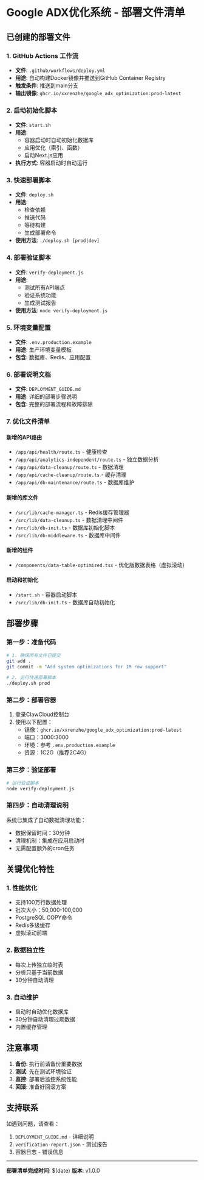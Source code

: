 # Google ADX优化系统 - 部署文件清单

## 已创建的部署文件

### 1. GitHub Actions 工作流
- **文件**: `.github/workflows/deploy.yml`
- **用途**: 自动构建Docker镜像并推送到GitHub Container Registry
- **触发条件**: 推送到main分支
- **输出镜像**: `ghcr.io/xxrenzhe/google_adx_optimization:prod-latest`

### 2. 启动初始化脚本
- **文件**: `start.sh`
- **用途**: 
  - 容器启动时自动初始化数据库
  - 应用优化（索引、函数）
  - 启动Next.js应用
- **执行方式**: 容器启动时自动运行

### 3. 快速部署脚本
- **文件**: `deploy.sh`
- **用途**: 
  - 检查依赖
  - 推送代码
  - 等待构建
  - 生成部署命令
- **使用方法**: `./deploy.sh [prod|dev]`

### 4. 部署验证脚本
- **文件**: `verify-deployment.js`
- **用途**: 
  - 测试所有API端点
  - 验证系统功能
  - 生成测试报告
- **使用方法**: `node verify-deployment.js`

### 5. 环境变量配置
- **文件**: `.env.production.example`
- **用途**: 生产环境变量模板
- **包含**: 数据库、Redis、应用配置

### 6. 部署说明文档
- **文件**: `DEPLOYMENT_GUIDE.md`
- **用途**: 详细的部署步骤说明
- **包含**: 完整的部署流程和故障排除

### 7. 优化文件清单

#### 新增的API路由
- `/app/api/health/route.ts` - 健康检查
- `/app/api/analytics-independent/route.ts` - 独立数据分析
- `/app/api/data-cleanup/route.ts` - 数据清理
- `/app/api/cache-cleanup/route.ts` - 缓存清理
- `/app/api/db-maintenance/route.ts` - 数据库维护

#### 新增的库文件
- `/src/lib/cache-manager.ts` - Redis缓存管理器
- `/src/lib/data-cleanup.ts` - 数据清理中间件
- `/src/lib/db-init.ts` - 数据库初始化脚本
- `/src/lib/db-middleware.ts` - 数据库中间件

#### 新增的组件
- `/components/data-table-optimized.tsx` - 优化版数据表格（虚拟滚动）

#### 启动和初始化
- `/start.sh` - 容器启动脚本
- `/src/lib/db-init.ts` - 数据库自动初始化

## 部署步骤

### 第一步：准备代码
```bash
# 1. 确保所有文件已提交
git add .
git commit -m "Add system optimizations for 1M row support"

# 2. 运行快速部署脚本
./deploy.sh prod
```

### 第二步：部署容器
1. 登录ClawCloud控制台
2. 使用以下配置：
   - 镜像：`ghcr.io/xxrenzhe/google_adx_optimization:prod-latest`
   - 端口：3000:3000
   - 环境：参考 `.env.production.example`
   - 资源：1C2G（推荐2C4G）

### 第三步：验证部署
```bash
# 运行验证脚本
node verify-deployment.js
```

### 第四步：自动清理说明
系统已集成了自动数据清理功能：
- 数据保留时间：30分钟
- 清理机制：集成在应用启动时
- 无需配置额外的cron任务

## 关键优化特性

### 1. 性能优化
- 支持100万行数据处理
- 批次大小：50,000-100,000
- PostgreSQL COPY命令
- Redis多级缓存
- 虚拟滚动前端

### 2. 数据独立性
- 每次上传独立临时表
- 分析只基于当前数据
- 30分钟自动清理

### 3. 自动维护
- 启动时自动优化数据库
- 30分钟自动清理过期数据
- 内置缓存管理

## 注意事项

1. **备份**: 执行前请备份重要数据
2. **测试**: 先在测试环境验证
3. **监控**: 部署后监控系统性能
4. **回滚**: 准备好回滚方案

## 支持联系

如遇到问题，请查看：
1. `DEPLOYMENT_GUIDE.md` - 详细说明
2. `verification-report.json` - 测试报告
3. 容器日志 - 错误信息

---
**部署清单完成时间**: $(date)
**版本**: v1.0.0